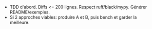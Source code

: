 - TDD d'abord. Diffs <= 200 lignes. Respect ruff/black/mypy. Générer README/exemples.
- Si 2 approches viables: produire A et B, puis bench et garder la meilleure.
